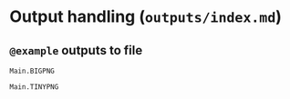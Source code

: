# Output handling (`outputs/index.md`)

## `@example` outputs to file

```@example
Main.BIGPNG
```
```@example
Main.TINYPNG
```
